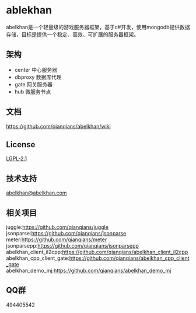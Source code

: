 # ablekhan
abelkhan是一个轻量级的游戏服务器框架，基于c#开发，使用mongodb提供数据存储，目标是提供一个稳定、高效、可扩展的服务器框架。  

## 架构
* center 中心服务器
* dbproxy 数据库代理
* gate 网关服务器
* hub 微服务节点

## 文档
https://github.com/qianqians/abelkhan/wiki

## License
[LGPL-2.1](https://github.com/qianqians/abelkhan/blob/master/LICENSE)
  
## 技术支持
abelkhan@abelkhan.com  

## 相关项目
juggle:https://github.com/qianqians/juggle  
jsonparse:https://github.com/qianqians/jsonparse  
meter:https://github.com/qianqians/meter  
jsonparsepp:https://github.com/qianqians/jsonparsepp  
abelkhan_client_il2cpp:https://github.com/qianqians/abelkhan_client_il2cpp  
abelkhan_cpp_client_gate:https://github.com/qianqians/abelkhan_cpp_client_gate  
abelkhan_demo_mj:https://github.com/qianqians/abelkhan_demo_mj
  
## QQ群
494405542

